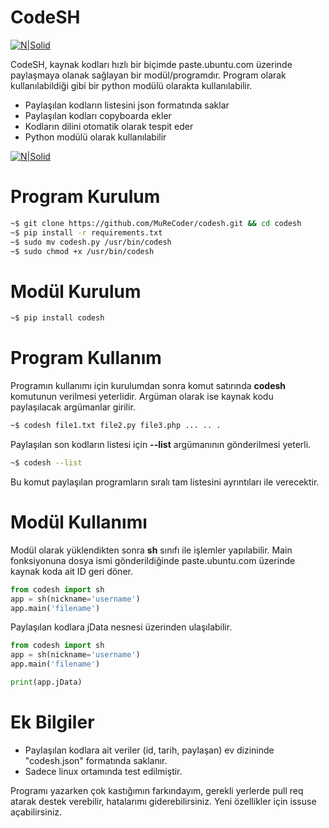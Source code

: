 # CodeSH

[![N|Solid](https://emregeldegul.net/wp-content/uploads/2018/09/codeshUsage.png)]( https://emregeldegul.net/2018/09/codesh-v3-kod-paylasma-modulu)

CodeSH, kaynak kodları hızlı bir biçimde paste.ubuntu.com üzerinde paylaşmaya olanak sağlayan bir modül/programdır. Program olarak kullanılabildiği gibi bir python modülü olarakta kullanılabilir.

  - Paylaşılan kodların listesini json formatında saklar
  - Paylaşılan kodları copyboarda ekler
  - Kodların dilini otomatik olarak tespit eder
  - Python modülü olarak kullanılabilir

[![N|Solid](https://emregeldegul.net/wp-content/uploads/2018/09/codeshShare.png)]( https://emregeldegul.net/2018/09/codesh-v3-kod-paylasma-modulu)

# Program Kurulum
```sh
~$ git clone https://github.com/MuReCoder/codesh.git && cd codesh
~$ pip install -r requirements.txt
~$ sudo mv codesh.py /usr/bin/codesh
~$ sudo chmod +x /usr/bin/codesh
```

# Modül Kurulum
```sh
~$ pip install codesh
```

# Program Kullanım
Programın kullanımı için kurulumdan sonra komut satırında **codesh** komutunun verilmesi yeterlidir. Argüman olarak ise kaynak kodu paylaşılacak argümanlar girilir.

```sh
~$ codesh file1.txt file2.py file3.php ... .. .
```

Paylaşılan son kodların listesi için **--list** argümanının gönderilmesi yeterli.

```sh
~$ codesh --list
```

Bu komut paylaşılan programların sıralı tam listesini ayrıntıları ile verecektir.
# Modül Kullanımı
Modül olarak yüklendikten sonra **sh** sınıfı ile işlemler yapılabilir. Main fonksiyonuna dosya ismi gönderildiğinde paste.ubuntu.com üzerinde kaynak koda ait ID geri döner.

```py
from codesh import sh
app = sh(nickname='username')
app.main('filename')
```

Paylaşılan kodlara jData nesnesi üzerinden ulaşılabilir.

```py
from codesh import sh
app = sh(nickname='username')
app.main('filename')

print(app.jData)
```

# Ek Bilgiler
- Paylaşılan kodlara ait veriler (id, tarih, paylaşan) ev dizininde "codesh.json" formatında saklanır.
- Sadece linux ortamında test edilmiştir.


Programı yazarken çok kastığımın farkındayım, gerekli yerlerde pull req atarak destek verebilir, hatalarımı giderebilirsiniz. Yeni özellikler için issuse açabilirsiniz.
